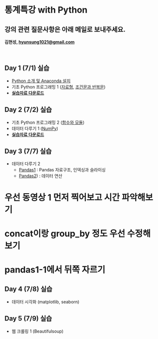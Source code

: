 # 통계특강 with Python

## 강의 관련 질문사항은 아래 메일로 보내주세요.
**김현성, hyunsung1021@gmail.com**


<br>

## Day 1 (7/1) 실습
- [Python 소개 및 Anaconda 설치](https://github.com/statKim/stats-summer-2021/blob/main/Lecture_note/Installation/intro_python.pdf)
- 기초 Python 프로그래밍 1 ([자료형](https://github.com/statKim/stats-summer-2021/blob/main/Lecture_note/Day1/1.자료형.ipynb), [조건문과 반복문](https://github.com/statKim/stats-summer-2021/blob/main/Lecture_note/Day1/2.조건문과%20반복문.ipynb/))
- [**실습자료 다운로드**](https://github.com/statKim/stats-summer-2021/blob/main/Files/Day1.zip?raw=T)


## Day 2 (7/2) 실습
- 기초 Python 프로그래밍 2 ([함수와 모듈](https://github.com/statKim/stats-summer-2021/blob/main/Lecture_note/Day2/3.함수와%20모듈.ipynb/))
- 데이터 다루기 1 ([NumPy](https://github.com/statKim/stats-summer-2021/blob/main/Lecture_note/Day2/NumPy.ipynb/))
- [**실습자료 다운로드**](https://github.com/statKim/stats-summer-2021/blob/main/Files/Day2.zip?raw=T)


## Day 3 (7/7) 실습
- 데이터 다루기 2
    - [Pandas1](https://github.com/statKim/stats-summer-2021/blob/main/Lecture_note/Day3/Pandas_1.ipynb/) : Pandas 자료구조, 인덱싱과 슬라이싱
    - [Pandas2](https://github.com/statKim/stats-summer-2021/blob/main/Lecture_note/Day3/Pandas_2.ipynb/)) : 데이터 연산

# 우선 동영상 1 먼저 찍어보고 시간 파악해보기
# concat이랑 group_by 정도 우선 수정해보기
# pandas1-1에서 뒤쪽 자르기

## Day 4 (7/8) 실습
- 데이터 시각화 (matplotlib, seaborn)


## Day 5 (7/9) 실습
- 웹 크롤링 1 (Beautifulsoup)
